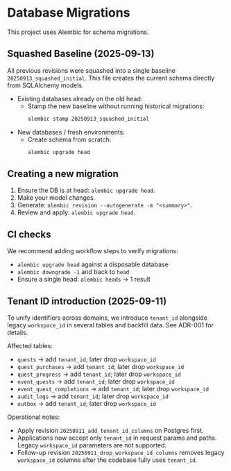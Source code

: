 # Database Migrations

This project uses Alembic for schema migrations.

## Squashed Baseline (2025‑09‑13)

All previous revisions were squashed into a single baseline
`20250913_squashed_initial`. This file creates the current schema directly
from SQLAlchemy models.

- Existing databases already on the old head:
  - Stamp the new baseline without running historical migrations:
    ```bash
    alembic stamp 20250913_squashed_initial
    ```
- New databases / fresh environments:
  - Create schema from scratch:
    ```bash
    alembic upgrade head
    ```

## Creating a new migration

1. Ensure the DB is at head: `alembic upgrade head`.
2. Make your model changes.
3. Generate: `alembic revision --autogenerate -m "<summary>"`.
4. Review and apply: `alembic upgrade head`.

## CI checks

We recommend adding workflow steps to verify migrations:
- `alembic upgrade head` against a disposable database
- `alembic downgrade -1` and back to `head`
- Ensure a single head: `alembic heads` → 1 result

## Tenant ID introduction (2025-09-11)

To unify identifiers across domains, we introduce `tenant_id` alongside legacy
`workspace_id` in several tables and backfill data. See ADR-001 for details.

Affected tables:
- `quests` → add `tenant_id`; later drop `workspace_id`
- `quest_purchases` → add `tenant_id`; later drop `workspace_id`
- `quest_progress` → add `tenant_id`; later drop `workspace_id`
- `event_quests` → add `tenant_id`; later drop `workspace_id`
- `event_quest_completions` → add `tenant_id`; later drop `workspace_id`
- `audit_logs` → add `tenant_id`; later drop `workspace_id`
- `outbox` → add `tenant_id`; later drop `workspace_id`

Operational notes:
- Apply revision `20250911_add_tenant_id_columns` on Postgres first.
- Applications now accept only `tenant_id` in request params and paths. Legacy
  `workspace_id` parameters are not supported.
- Follow-up revision `20250911_drop_workspace_id_columns` removes legacy
  `workspace_id` columns after the codebase fully uses `tenant_id`.
